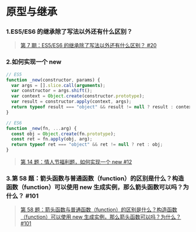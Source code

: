 # 原型与继承

### 1.ES5/ES6 的继承除了写法以外还有什么区别？

> [第 7 期：ES5/ES6 的继承除了写法以外还有什么区别？ #20](https://github.com/Advanced-Frontend/Daily-Interview-Question/issues/20)

### 2.如何实现一个 new

```js
// ES5
function _new(constructor, params) {
  var args = [].slice.call(arguments);
  var constructor = args.shift();
  var context = Object.create(constructor.prototype);
  var result = constructor.apply(context, args);
  return typeof result === "object" && result != null ? result : context;
}

// ES6
function _new(fn, ...arg) {
  const obj = Object.create(fn.prototype);
  const ret = fn.apply(obj, arg);
  return typeof ret === "object" && ret != null ? ret : obj;
}
```

> [第 14 题：情人节福利题，如何实现一个 new #12](https://github.com/Advanced-Frontend/Daily-Interview-Question/issues/12)

### 3.第 58 题：箭头函数与普通函数（function）的区别是什么？构造函数（function）可以使用 new 生成实例，那么箭头函数可以吗？为什么？ #101

> [第 58 题：箭头函数与普通函数（function）的区别是什么？构造函数（function）可以使用 new 生成实例，那么箭头函数可以吗？为什么？ #101](https://github.com/Advanced-Frontend/Daily-Interview-Question/issues/101)
